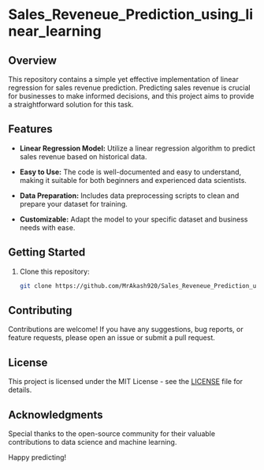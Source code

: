 # Sales_Reveneue_Prediction_using_linear_learning
## Overview

This repository contains a simple yet effective implementation of linear regression for sales revenue prediction. Predicting sales revenue is crucial for businesses to make informed decisions, and this project aims to provide a straightforward solution for this task.

## Features

- **Linear Regression Model:** Utilize a linear regression algorithm to predict sales revenue based on historical data.

- **Easy to Use:** The code is well-documented and easy to understand, making it suitable for both beginners and experienced data scientists.

- **Data Preparation:** Includes data preprocessing scripts to clean and prepare your dataset for training.

- **Customizable:** Adapt the model to your specific dataset and business needs with ease.

## Getting Started

1. Clone this repository:

   ```bash
   git clone https://github.com/MrAkash920/Sales_Reveneue_Prediction_using_linear_learning.git

## Contributing

Contributions are welcome! If you have any suggestions, bug reports, or feature requests, please open an issue or submit a pull request.

## License

This project is licensed under the MIT License - see the [LICENSE](LICENSE) file for details.

## Acknowledgments

Special thanks to the open-source community for their valuable contributions to data science and machine learning.

Happy predicting!

